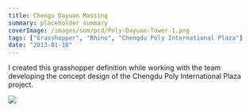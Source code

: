 ```yaml
---
title: Chengu Dayuan Massing
summary: placeholder summary
coverImage: /images/som/pcd/Poly-Dayuan-Tower-1.png
tags: ["Grasshopper", "Rhino", "Chengdu Poly International Plaza"]
date: "2013-01-10"
---
```


I created this grasshopper definition while working with the team developing the concept design of the Chengdu Poly International Plaza project.

![](/images/som/pcd/chengdu-form.png)